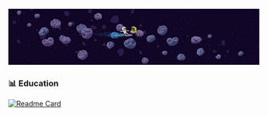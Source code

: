 
![header](astro.PNG)

  <!--
**yebiny/yebiny** is a ✨ _special_ ✨ repository because its `README.md` (this file) appears on your GitHub profile.


Here are some ideas to get you started:

- 🔭 I’m currently working on ...
- 👯 I’m looking to collaborate on ...
- 🤔 I’m looking for help with ...
- 💬 Ask me about ...
- 📫 How to reach me: ...
- 😄 Pronouns: ...
- ⚡ Fun fact: ...
-->

### 📊 Education
[![Readme Card](https://github-readme-stats.vercel.app/api/pin/?username=ttiagojm&repo=Apontamentos-Machine-Learning&theme=github_dark)](https://github.com/yebiny/SkillTreePython)

